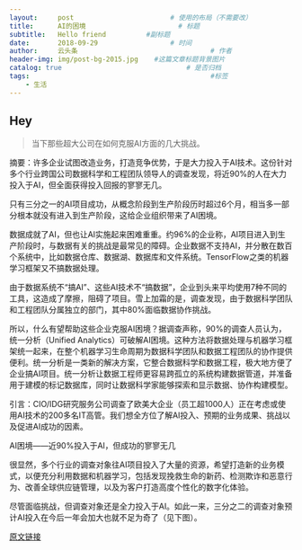 ```yaml
---
layout:     post   				        # 使用的布局（不需要改）
title:      AI的困境       				# 标题 
subtitle:   Hello friend          #副标题
date:       2018-09-29 				    # 时间
author:     云头条 						        # 作者
header-img: img/post-bg-2015.jpg 	#这篇文章标题背景图片
catalog: true 						        # 是否归档
tags:								              #标签
    - 生活
---
```

## Hey

>当下那些超大公司在如何克服AI方面的几大挑战。
 
摘要：许多企业试图改造业务，打造竞争优势，于是大力投入于AI技术。这份针对多个行业跨国公司数据科学和工程团队领导人的调查发现，将近90%的人在大力投入于AI，但全面获得投入回报的寥寥无几。

只有三分之一的AI项目成功，从概念阶段到生产阶段历时超过6个月，相当多一部分根本就没有进入到生产阶段，这给企业组织带来了AI困境。

数据成就了AI，但也让AI实施起来困难重重。约96%的企业称，AI项目进入到生产阶段时，与数据有关的挑战是最常见的障碍。企业数据不支持AI，并分散在数百个系统中，比如数据仓库、数据湖、数据库和文件系统。TensorFlow之类的机器学习框架又不搞数据处理。

由于数据系统不“搞AI”、这些AI技术不“搞数据”，企业到头来平均使用7种不同的工具，这造成了摩擦，阻碍了项目。雪上加霜的是，调查发现，由于数据科学团队和工程团队分属独立的部门，其中80%面临数据协作挑战。

所以，什么有望帮助这些企业克服AI困境？据调查声称，90%的调查人员认为，统一分析（Unified Analytics）可破解AI困境。这种方法将数据处理与机器学习框架统一起来，在整个机器学习生命周期为数据科学团队和数据工程团队的协作提供便利。统一分析是一类新的解决方案，它整合数据科学和数据工程，极大地方便了企业搞AI项目。统一分析让数据工程师更容易跨孤立的系统构建数据管道，并准备用于建模的标记数据库，同时让数据科学家能够探索和显示数据、协作构建模型。

引言：CIO/IDG研究服务公司调查了欧美大企业（员工超1000人）正在考虑或使用AI技术的200多名IT高管。我们想全方位了解AI投入、预期的业务成果、挑战以及促进AI成功的因素。

AI困境――近90%投入于AI，但成功的寥寥无几

很显然，多个行业的调查对象往AI项目投入了大量的资源，希望打造新的业务模式，以便充分利用数据和机器学习，包括发现挽救生命的新药、检测欺诈和恶意行为、改善全球供应链管理，以及为客户打造高度个性化的数字化体验。

尽管面临挑战，但调查对象还是全力投入于AI。如此一来，三分之二的调查对象预计AI投入在今后一年会加大也就不足为奇了（见下图）。

[原文链接](https://mp.weixin.qq.com/s/nnM7DGOIx6lHGRc3D6ajRA)
